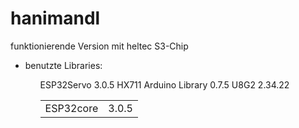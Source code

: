 # hanimandl
funktionierende Version mit heltec S3-Chip
<ul>
  <li>benutzte Libraries:</li>
<ul>
  <table>
    <tr>
      <td>ESP32core</td>
      <td>3.0.5</td>
    </tr>
ESP32Servo   3.0.5
HX711 Arduino Library     0.7.5
U8G2 2.34.22
  </table>
</ul>

